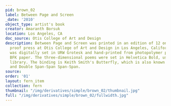 ```yaml
---
pid: brown_02
label: Between Page and Screen
_date: '2010'
object_type: artist's book
creator: Amaranth Borsuk
location: Los Angeles, CA
doc_source: Otis College of Art and Design
description: Between Page and Screen was printed in an edition of 12 on a Vandercook
  proof press at Otis College of Art and Design in Los Angeles, California. The book
  was digitally set in URW Grotesk and hand-printed from photopolymer plates on Rives
  BFK paper. The three-dimensional poems were set in Helvetica Bold, using the VectorVision
  library. The binding is Keith Smith's Butterfly, which is also known as Yamato Toji
  and Double Span-Span Span-Span.
source: 
order: '01'
layout: fern_item
collection: fern
thumbnail: "/img/derivatives/simple/brown_02/thumbnail.jpg"
full: "/img/derivatives/simple/brown_02/fullwidth.jpg"
---
```

